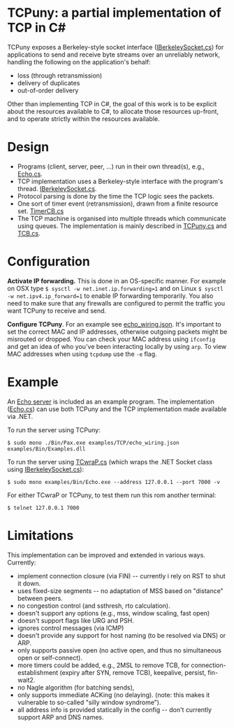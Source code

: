 # TCPuny: a partial implementation of TCP in C#

TCPuny exposes a Berkeley-style socket interface
([IBerkeleySocket.cs](IBerkeleySocket.cs)) for applications to send and receive
byte streams over an unreliably network, handling the following on the
application's behalf:
* loss (through retransmission)
* delivery of duplicates
* out-of-order delivery

Other than implementing TCP in C#, the goal of this work is to be explicit
about the resources available to C#, to allocate those resources up-front, and
to operate strictly within the resources available.


# Design
* Programs (client, server, peer, ...) run in their own thread(s), e.g., [Echo.cs](Echo.cs).
* TCP implementation uses a Berkeley-style interface with the program's thread. [IBerkeleySocket.cs](IBerkeleySocket.cs).
* Protocol parsing is done by the time the TCP logic sees the packets.
* One sort of timer event (retransmission), drawn from a finite resource set. [TimerCB.cs](TimerCB.cs)
* The TCP machine is organised into multiple threads which communicate using queues. The implementation is mainly described in [TCPuny.cs](TCPuny.cs) and [TCB.cs](TCB.cs).


# Configuration
**Activate IP forwarding.** This is done in an OS-specific manner.
For example on OSX type `$ sysctl -w net.inet.ip.forwarding=1`
and on Linux `$ sysctl -w net.ipv4.ip_forward=1` to enable IP forwarding
temporarily.
You also need to make sure that any firewalls are configured to permit the
traffic you want TCPuny to receive and send.

**Configure TCPuny**. For an example see [echo_wiring.json](echo_wiring.json).
It's important to set the correct MAC and IP addresses, otherwise outgoing
packets might be misrouted or dropped. You can check your MAC address using
`ifconfig` and get an idea of who you've been interacting locally by using
`arp`. To view MAC addresses when using `tcpdump` use the `-e` flag.


# Example
An [Echo server](https://en.wikipedia.org/wiki/Echo_Protocol) is included as an
example program. The implementation ([Echo.cs](Echo.cs)) can use both TCPuny and
the TCP implementation made available via .NET.

To run the server using TCPuny:
```
$ sudo mono ./Bin/Pax.exe examples/TCP/echo_wiring.json examples/Bin/Examples.dll
```

To run the server using [TCwraP.cs](TCwraP.cs) (which wraps the .NET Socket class
using [IBerkeleySocket.cs](IBerkeleySocket.cs)):
```
$ sudo mono examples/Bin/Echo.exe --address 127.0.0.1 --port 7000 -v
```

For either TCwraP or TCPuny, to test them run this rom another terminal:
```
$ telnet 127.0.0.1 7000
```


# Limitations
This implementation can be improved and extended in various ways. Currently:
* implement connection closure (via FIN) -- currently i rely on RST to shut it down.
* uses fixed-size segments -- no adaptation of MSS based on "distance" between peers.
* no congestion control (and ssthresh, rto calculation).
* doesn't support any options (e.g., mss, window scaling, fast open)
* doesn't support flags like URG and PSH.
* ignores control messages (via ICMP)
* doesn't provide any support for host naming (to be resolved via DNS) or ARP.
* only supports passive open (no active open, and thus no simultaneous open or self-connect).
* more timers could be added, e.g., 2MSL to remove TCB, for connection-establishment (expiry after SYN, remove TCB), keepalive, persist, fin-wait2.
* no Nagle algorithm (for batching sends),
* only supports immediate ACKing (no delaying). (note: this makes it vulnerable to so-called "silly window syndrome").
* all address info is provided statically in the config -- don't currently support ARP and DNS names.
